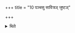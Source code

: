 +++
title = "10 पञ्चसु सावित्रञ् जुष्टञ्"

+++

<details><summary>थिते</summary>

10. In each of the five formulae he prefixes the Sāvitra formula and the juṣṭa-portion. 
</details>
